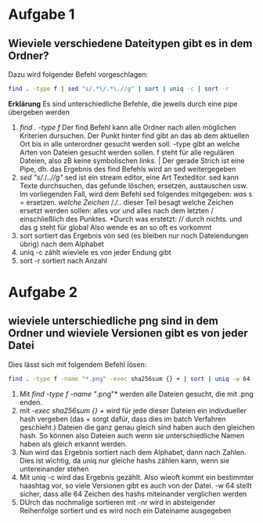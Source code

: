 # Aufgabe  1
## Wieviele verschiedene Dateitypen gibt es in dem Ordner?
Dazu wird folgender Befehl vorgeschlagen: 

```bash
find . -type f | sed "s/.*\/.*\.//g" | sort | uniq -c | sort -r
```
**Erklärung**
Es sind unterschiedliche Befehle, die jeweils durch eine pipe übergeben werden
1. *find . -type f*
   Der find Befehl kann alle Ordner nach allen möglichen Kriterien dursuchen. Der Punkt hinter find gibt an das ab dem aktuellen Ort bis in alle unterordner gesucht
   werden soll. -type gibt an welche Arten von Dateien gesucht werden sollen. f steht für alle regulären Dateien, also zB keine symbolischen links. | Der gerade Strich ist eine
   Pipe, dh. das Ergebnis des find Befehls wird an sed weitergegeben
2. *sed "s/.*\/.*\.//g"*
   sed ist ein stream editor, eine Art Texteditor. sed kann Texte durchsuchen, das gefunde löschen, ersetzen, austauschen usw. Im vorliegenden Fall, wird dem Befehl sed folgendes mitgegeben: *was* s = ersetzen. *welche Zeichen* /.*\/.*\. dieser Teil besagt welche Zeichen ersetzt werden sollen: alles vor und alles nach dem letzten / einschließlich des Punktes. *Durch was erstetzt: // durch nichts. und das g steht für global Also wende es an so oft es vorkommt
3. sort sortiert das Ergebnis von sed (es bleiben nur noch Dateiendungen übrig) nach dem Alphabet
4. uniq -c zählt wieviele es von jeder Endung gibt
5. sort -r sortiert nach Anzahl
# Aufgabe 2
## wieviele unterschiedliche png sind in dem Ordner und wieviele Versionen gibt es von jeder Datei
Dies lässt sich mit folgendem Befehl lösen:
```bash
find . -type f -name "*.png" -exec sha256sum {} + | sort | uniq -w 64 -c | sort -nr
```
1. Mit *find  -type f -name "*.png"* werden alle Dateien gesucht, die mit .png enden.
2. mit *-exec sha256sum {} +* wird für jede dieser Dateien ein indivdueller hash vergeben (das + sorgt dafür, dass dies im batch Verfahren geschieht.) Dateien die ganz genau gleich sind haben auch den gleichen hash. So können also Dateien auch wenn sie unterschiedliche Namen haben als gleich erkannt werden.
3. Nun wird das Ergebnis sortiert nach dem Alphabet, dann nach Zahlen. Dies ist wichtig, da uniq nur gleiche hashs zählen kann, wenn sie untereinander stehen
4. Mit uniq -c wird das Ergebnis gezählt. Also wieoft kommt ein bestimmter haashtag vor, so viele Versionen gibt es auch von der Datei. -w 64 stellt sicher, dass alle 64 Zeichen des hashs miteinander verglichen werden
5. DUrch das nochmalige sortieren mit -nr wird in absteigender Reihenfolge sortiert und es wird noch ein Dateiname ausgegeben

   
